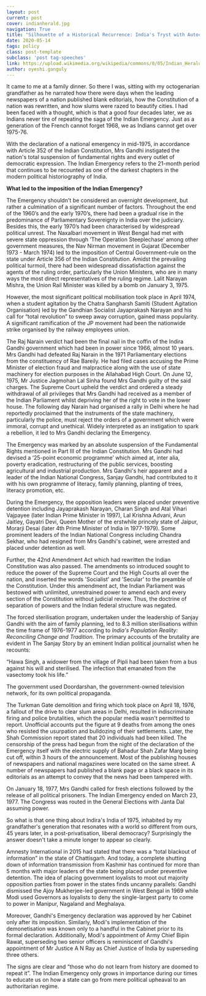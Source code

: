 ```yaml
---
layout: post
current: post
cover: indianherald.jpg
navigation: True
title: "Silhouette of a Historical Recurrence: India's Tryst with Autocracy"
date: 2020-05-14
tags: policy
class: post-template
subclass: 'post tag-speeches'
link: https://upload.wikimedia.org/wikipedia/commons/0/05/Indian_Herald_1975.jpg
author: oyeshi.ganguly
---
```

It came to me at a family dinner. So there I was, sitting with my octogenarian grandfather as he narrated how there were days when the leading newspapers of a nation published blank editorials, how the Constitution of a nation was rewritten, and how slums were razed to beautify cities. I had been faced with a thought, which is that a good four decades later, we as Indians never tire of repeating the saga of the Indian Emergency. Just as a generation of the French cannot forget 1968, we as Indians cannot get over 1975-76.

With the declaration of a national emergency in mid-1975, in accordance with Article 352 of the Indian Constitution, Mrs Gandhi instigated the nation's total suspension of fundamental rights and every outlet of democratic expression. The Indian Emergency refers to the 21-month period that continues to be recounted as one of the darkest chapters in the modern political historiography of India.

**What led to the imposition of the Indian Emergency?**

The Emergency shouldn't be considered an overnight development, but rather a culmination of a significant number of factors. Throughout the end of the 1960’s and the early 1970’s, there had been a gradual rise in the predominance of Parliamentary Sovereignty in India over the judiciary. Besides this, the early 1970’s had been characterised by widespread political unrest. The Naxalbari movement in West Bengal had met with severe state oppression through ‘The Operation Steeplechase’ among other government measures, the Nav Nirman movement in Gujarat (December 1973 - March 1974) led to the imposition of Central Government-rule on the state under Article 356 of the Indian Constitution. Amidst the prevailing political turmoil, there had been widespread dissatisfaction against the agents of the ruling order, particularly the Union Ministers, who are in many ways the most direct representatives of the ruling regime. Lalit Narayan Mishra, the Union Rail Minister was killed by a bomb on January 3, 1975.

However, the most significant political mobilisation took place in April 1974, when a student agitation by the Chatra Sangharsh Samiti (Student Agitation Organisation) led by the Gandhian Socialist Jayaprakash Narayan and his call for “total revolution” to sweep away corruption, gained mass popularity. A significant ramification of the JP movement had been the nationwide strike organised by the railway employees union.

The Raj Narain verdict had been the final nail in the coffin of the Indira Gandhi government which had been in power since 1966, almost 10 years. Mrs Gandhi had defeated Raj Narain in the 1971 Parliamentary elections from the constituency of Rae Bareily. He had filed cases accusing the Prime Minister of election fraud and malpractice along with the use of state machinery for election purposes in the Allahabad High Court. On June 12, 1975, Mr Justice Jagmohan Lal Sinha found Mrs Gandhi guilty of the said charges. The Supreme Court upheld the verdict and ordered a steady withdrawal of all privileges that Mrs Gandhi had received as a member of the Indian Parliament whilst depriving her of the right to vote in the lower house. The following day Narain had organised a rally in Delhi where he had reportedly proclaimed that the instruments of the state machinery, particularly the police, must reject the orders of a government which were immoral, corrupt and unethical. Widely interpreted as an instigation to spark a rebellion, it led to Mrs Gandhi declaring the Emergency.

The Emergency was marked by an absolute suspension of the Fundamental Rights mentioned in Part III of the Indian Constitution. Mrs Gandhi had devised a ‘25-point economic programme’ which aimed at, inter alia, poverty eradication, restructuring of the public services, boosting agricultural and industrial production. Mrs Gandhi's heir apparent and a leader of the Indian National Congress, Sanjay Gandhi, had contributed to it with his own programme of literacy, family planning, planting of trees, literacy promotion, etc.

During the Emergency, the opposition leaders were placed under preventive detention including Jayaprakash Narayan, Charan Singh and Atal Vihari Vajpayee (later Indian Prime Minister in 1997), Lal Krishna Advani, Arun Jaitley, Gayatri Devi, Queen Mother of the erstwhile princely state of Jaipur, Morarji Desai (later 4th Prime Minister of India in 1977-1979). Some prominent leaders of the Indian National Congress including Chandra Sekhar, who had resigned from Mrs Gandhi's cabinet, were arrested and placed under detention as well.

Further, the 42nd Amendment Act which had rewritten the Indian Constitution was also passed. The amendments so introduced sought to reduce the power of the Supreme Court and the High Courts all over the nation, and inserted the words 'Socialist' and 'Secular' to the preamble of the Constitution. Under this amendment act, the Indian Parliament was bestowed with unlimited, unrestrained power to amend each and every section of the Constitution without judicial review. Thus, the doctrine of separation of powers and the Indian federal structure was negated.

The forced sterilisation program, undertaken under the leadership of Sanjay Gandhi with the aim of family planning, led to 8.3 million sterilisations within the time frame of 1976-1977 according to *India's Population Reality: Reconciling Change and Tradition*. The primary accounts of the brutality are evident in The Sanjay Story by an eminent Indian political journalist when he recounts:

“Hawa Singh, a widower from the village of Pipli had been taken from a bus against his will and sterilised. The infection that emanated from the vasectomy took his life.”

The government used Doordarshan, the government-owned television network, for its own political propaganda.

The Turkman Gate demolition and firing which took place on April 18, 1976, a fallout of the drive to clear slum areas in Delhi, resulted in indiscriminate firing and police brutalities, which the popular media wasn't permitted to report. Unofficial accounts put the figure at 9 deaths from among the ones who resisted the usurpation and bulldozing of their settlements. Later, the Shah Commission report stated that 20 individuals had been killed. The censorship of the press had begun from the night of the declaration of the Emergency itself with the electric supply of Bahadur Shah Zafar Marg being cut off, within 3 hours of the announcement. Most of the publishing houses of newspapers and national magazines were located on the same street. A number of newspapers had published a blank page or a black space in its editorials as an attempt to convey that the news had been tampered with.

On January 18, 1977, Mrs Gandhi called for fresh elections followed by the release of all political prisoners. The Indian Emergency ended on March 23, 1977. The Congress was routed in the General Elections with Janta Dal assuming power.

So what is that one thing about Indira's India of 1975, inhabited by my grandfather's generation that resonates with a world so different from ours, 45 years later, in a post-privatisation, liberal democracy? Surprisingly the answer doesn't take a minute longer to appear so clearly.

Amnesty International in 2015 had stated that there was a “total blackout of information” in the state of Chattisgarh. And today, a complete shutting down of information transmission from Kashmir has continued for more than 5 months with major leaders of the state being placed under preventive detention. The idea of placing government loyalists to moot out majority opposition parties from power in the states finds uncanny parallels: Gandhi dismissed the Ajoy Mukherjee-led government in West Bengal in 1969 while Modi used Governors as loyalists to deny the single-largest party to come to power in Manipur, Nagaland and Meghalaya.

Moreover, Gandhi's Emergency declaration was approved by her Cabinet only after its imposition. Similarly, Modi's implementation of the demonetisation was known only to a handful in the Cabinet prior to its formal declaration. Additionally, Modi's appointment of Army Chief Bipin Rawat, superseding two senior officers is reminiscent of Gandhi's appointment of Mr Justice A N Ray as Chief Justice of India by superseding three others.

The signs are clear and “those who do not learn from history are doomed to repeat it”. The Indian Emergency only grows in importance during our times to educate us on how a state can go from mere political upheaval to an authoritarian regime.
